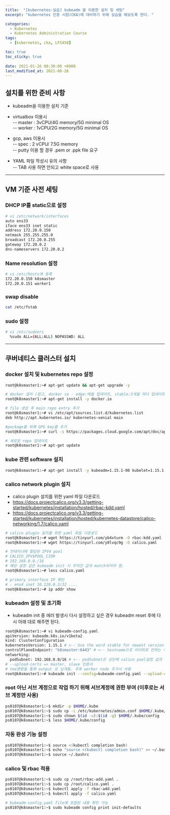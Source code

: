 ```yaml
---
title:  "[kubernetes-실습] kubeadm 을 이용한 설치 및 세팅"
excerpt: "kubernetes 인증 시험(CKA)에 대비하기 위해 실습을 해보도록 한다. "

categories:
  - Kubernetes
  - Kubernetes Administration Course
tags:
  - [kubernetes, cka, LFS458]

toc: true
toc_sticky: true
 
date: 2021-01-26 00:30:00 +0900
last_modified_at: 2021-08-26
---
```


## 설치를 위한 준비 사항

- kubeadm을 이용한 설치 기준

- virtualbox 이용시   
-- master : 3vCPU/4G memory/5G minimal OS   
-- worker : 1vCPU/2G memory/5G minimal OS   

- gcp, aws 이용시   
-- spec : 2 vCPU/ 7.5G memory   
-- putty 이용 할 경우 .pem or .ppk file 요구   

- YAML 파일 작성시 유의 사항   
-- TAB 사용 하면 안되고 white space로 사용

--- 

## VM 기준 사전 세팅

### DHCP IP를 static으로 설정
```bash
# vi /etc/network/interfaces 
auto ens33 
iface ens33 inet static 
address 172.20.0.150 
netmask 255.255.255.0 
broadcast 172.20.0.255 
gateway 172.20.0.2 
dns-nameservers 172.20.0.2 
```

### Name resolution 설정 
```bash
# vi /etc/hosts에 등록 
172.20.0.150 k8smaster 
172.20.0.151 worker1 
```

### swap disable 
```bash
cat /etc/fstab 
```

### sudo 설정 
```bash
# vi /etc/sudoers
  %sudo ALL=(ALL:ALL) NOPASSWD: ALL
```

---

## 쿠버네티스 클러스터 설치

### docker 설치 및 kubernetes repo 설정
```bash
root@k8smaster1:~# apt-get update && apt-get upgrade -y   

# docker 설치 (참고, docker ce - edge:매월 업데이트, stable:3개월 마다 업데이트)   
root@k8smaster1:~# apt-get install -y docker.io   

# file 생성 후 main repo entry 추가   
root@k8smaster1:~# vi /etc/apt/sources.list.d/kubernetes.list   
deb http://apt.kubernetes.io/ kubernetes-xenial main   

#package를 위해 GPG key를 추가   
root@k8smaster1:~# curl -s https://packages.cloud.google.com/apt/doc/apt-key.gpg | apt-key add -   

# 새로운 repo 업데이트   
root@k8smaster1:~# apt-get update
```

### kube 관련 software 설치
```bash
root@k8smaster1:~# apt-get install -y kubeadm=1.15.1-00 kubelet=1.15.1-00 kubectl=1.15.1-00
```


### calico network plugin 설치
- calico plugin 설치를 위한 yaml 파일 다운로드
- https://docs.projectcalico.org/v3.3/getting-started/kubernetes/installation/hosted/rbac-kdd.yaml
- https://docs.projectcalico.org/v3.3/getting-started/kubernetes/installation/hosted/kubernetes-datastore/calico-networking/1.7/calico.yaml 

```bash
# calico plugin 설치를 위한 yaml 파일 다운로드 
root@k8smaster1:~# wget https://tinyurl.com/yb4xturm -O rbac-kdd.yaml 
root@k8smaster1:~# wget https://tinyurl.com/y8lvqc9g -O calico.yaml 

# 컨테이너에 할당된 IPV4 pool 
# CALICO_IPV$POOL_CIDR 
# 192.168.0.0./16 
# 해당 설정 값은 kubeadm init 시 주어진 값과 match되어야 함. 
root@k8smaster1:~# less calico.yaml 

# primary interface IP 확인 
# - ens4 inet 10.128.0.3/32 .... 
root@k8smaster1:~# ip addr show
```

### kubeadm 설정 및 초기화   
- kubeadm init 중 에러 발생시 다시 설정하고 싶은 경우 kubeadm reset 후에 다시 아래 대로 해주면 된다.

```bash
root@k8smaster1:~# vi kubeadm-config.yaml 
apiVersion: kubeadm.k8s.io/v1beta2 
kind: ClusterConfiguration 
kubernetesVersion: 1.15.1 # <-- Use the word stable for newest version 
controlPlaneEndpoint: "k8smaster:6443" # <-- hostname으로 아이피로 안하는 이유는 클러스터 구성 시 proxy를 사용하기 위해서
networking: 
  podSubnet: 192.168.0.0/16 # <-- podSubnet은 상단에 calico pool설정 값과 일치 해야 함 
# --upload-certs => master, slave 인증서 
# tee명령을 통해 output 로 남겨둠. 추후 worker node 추가시 사용 
root@k8smaster1:~# kubeadm init --config=kubeadm-config.yaml --upload-certs | tee kubeadm-init.out
```

### root 아닌 서브 계정으로 작업 하기 위해 서브계정에 권한 부여 (이후로는 서브 계정만 사용)
```bash
ps0107@k8smaster1:~$ mkdir -p $HOME/.kube 
ps0107@k8smaster1:~$ sudo cp -i /etc/kubernetes/admin.conf $HOME/.kube/config 
ps0107@k8smaster1:~$ sudo chown $(id -u):$(id -g) $HOME/.kube/config 
ps0107@k8smaster1:~$ less $HOME/.kube/config
```

### 자동 완성 기능 설정
```bash
ps0107@k8smaster1:~$ source <(kubectl completion bash) 
ps0107@k8smaster1:~$ echo "source <(kubectl completion bash)" >> ~/.bashrc 
ps0107@k8smaster1:~$ source ~/.bashrc
```
### calico 및 rbac 적용
```bash
ps0107@k8smaster1:~$ sudo cp /root/rbac-add.yaml . 
ps0107@k8smaster1:~$ sudo cp /root/calico.yaml . 
ps0107@k8smaster1:~$ kubectl apply -f rbac-add.yaml 
ps0107@k8smaster1:~$ kubectl apply -f calico.yaml 

# kubeadm-config.yaml file에 포함된 내용 확인 가능 
ps0107@k8smaster1:~$ sudo kubeadm config print init-defaults
```

